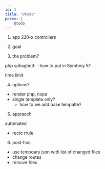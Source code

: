 ```yaml
---
id: 3
title: "@todo"
perex: |
    @todo
---
```


1) app 220-x controllers

2) goal

3) the problem?

php sphaghetti - how to put in Symfony 5?

time limit



4) options?

- render php, nope
- single template only?
    - how to we add base tempalte?

5) appraoch




automated
- recto rrule

6) post-hoc

- use tempoary json with list of changed files
- change routes
- remove files
